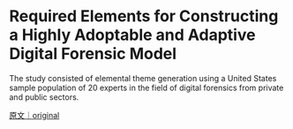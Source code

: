 
# Required Elements for Constructing a Highly Adoptable and Adaptive Digital Forensic Model

The study consisted of elemental theme generation using a United States sample population of 20 experts in the field of digital forensics from private and public sectors.

[原文｜original](https://insights.sei.cmu.edu/library/required-elements-for-constructing-a-highly-adoptable-and-adaptive-digital-forensic-model/)
        